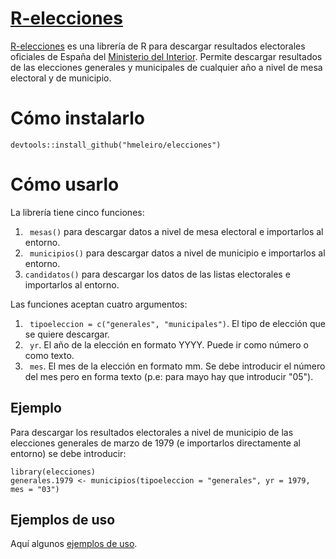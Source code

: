 # [R-elecciones](https://r-elecciones.netlify.com/)

[R-elecciones](https://r-elecciones.netlify.com/) es una librería de R para descargar resultados electorales oficiales de España del [Ministerio del Interior](http://www.infoelectoral.mir.es/infoelectoral/min/). Permite descargar resultados de las elecciones generales y municipales de cualquier año a nivel de mesa electoral y de municipio.


# Cómo instalarlo

```
devtools::install_github("hmeleiro/elecciones")
```

# Cómo usarlo

La librería tiene cinco funciones: 

1. ``` mesas()``` para descargar datos a nivel de mesa electoral e importarlos al entorno.
2. ``` municipios()``` para descargar datos a nivel de municipio e importarlos al entorno.
3. ```candidatos()``` para descargar los datos de las listas electorales e importarlos al entorno.


Las funciones aceptan cuatro argumentos:

1. ``` tipoeleccion = c("generales", "municipales")```. El tipo de elección que se quiere descargar.
2. ``` yr```. El año de la elección en formato YYYY. Puede ir como número o como texto.
3. ``` mes```. El mes de la elección en formato mm. Se debe introducir el número del mes pero en forma texto (p.e: para mayo hay que introducir "05").

## Ejemplo
Para descargar los resultados electorales a nivel de municipio de las elecciones generales de marzo de 1979 (e importarlos directamente al entorno) se debe introducir:

```
library(elecciones)
generales.1979 <- municipios(tipoeleccion = "generales", yr = 1979, mes = "03")

```

## Ejemplos de uso

Aquí algunos [ejemplos de uso](https://r-elecciones.netlify.com/posts/).
